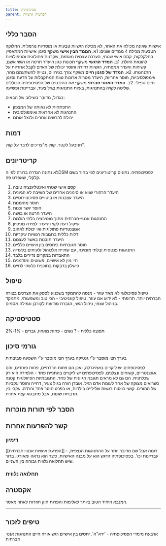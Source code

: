 ```yaml
---
title: פסיכופתיה
parent: הפרעות אישיות
---
```


## הסבר כללי 
אישיות שאינה מכילה את האחר, לא מכילה רגשיות טבעית או מוסריות נורמלית.
החלוקה הטבעית מכילה 4 ממדים שונים:
1א. **הממד הבין אישי** משקף סגנון אישיות המתאפיין בחלקלקות, קסם אישי שטחי, הערכה עצמית מוגזמת, שקרנות פתולוגית ומניפולציות להונאת הזולת.
1ב. **המדד הרגשי** משקף תכונות כגון היעדר חרטה או רגשי אשם, קשיחות והעדר אמפתיה, רגשיות רדודה וחוסר יכולת של האדם לקבל אחריות על התנהגותו.
2א. **המדד של סגנון חיים** משקף צורך בגירויים, נטייה להשתעמם מהר, אימפולסיביות, חוסר אחריות, היעדר מטרות ארוכות טווח המתקבלות על הדעת וסגנון חיים טפילי.
2ב. **המדד האנטי חברתי** משקף את ההיבטים של הפסיכופתיה הכוללים שליטה לקויה בהתנהגות, בעיות התנהגות בגיל צעיר, עבריינות ופשיעה.

בגדול, מדובר בשילוב של הבאים:
* התפתחות לא נאותה של המצפון
* התנהגות לא אחראית ואימפולסיבית
* יכולת להרשים אחרים ולנצל אותם
## דמות
חניבעל לקטר.
קווין מ"צריכים לדבר על קווין".

## קריטריונים
לא נתונה הגדרה ברורה לפי הDSM לפסיכופתיה. נתונים קריטוריונים לפי בחור בשם קלקלי, שאפרט פה.
1. קסם אישי שטחי ואינטליגנציה טובה
2. היעדר הרהורי שווא או סימנים אחרים של חשיבה לא הגיונית
3. היעדר עצבנות או ביטויים פסיכונוירוטיים
4. חוסר מהימנות
5. חוסר יושר וכנות
6. היעדר חרטה או בושה
7. התנהגות אנטי-חברתית מתוך מוטיבציה בלתי הולמת
8. שיקול דעת לקוי והיעדר למידה מניסיון
9. אגוצנטריות פתולוגית ואי יכולת לאהוב
10. דלות כללית בתגובות רגשיות עיקריות
11. היעדר תובנות באשר לעצמם
12. חוסר תגובתיות ביחסים בין אישיים כלליים
13. התנהגות פנטסית ובלתי מזמינה, עם שתיית אלכוהול ולעיתים בלעדיה
14. התאבדות במקרים נדירים בלבד
15. חיי מין לא אישיים, פשוטים ומזדמנים
16. כישלון בדבקות בתוכנית כלשהי לחיים
## טיפול
טיפול פסיכולוגי לא מאד עוזר - מנסה להתמקד בשכנוע לספק את הצרכים בצורה חברתית יותר.
תרופתי - לא ידוע אם עוזר.
טיפול קוגניטיבי - הכי טוב ומשמעותי. מתמקד בניהול עצמי, ניהול רגשי, הגברת מודעות לקורבן וגמילה מסמים.
## סטטיסטיקה
תפוצה כללית - ?
נשים - פחות מאחוז, גברים - 1%-2%
## גורמי סיכון
בערך חצי מוסבר ע"י גנטיקה
בערך חצי מוסבר ע"י השפעה סביבתית

לפסיכופתים יש ליקויים באמיגדלה, ואכן הם פחות חרדתיים, פחות פוחדים, והם אגוצנטריים, קשוחים ונצלנים.
לפסיכופתים יש ליקויים בהתניית פחד - הלמידה היא רק שכלתנית. הם גם לא מראים תגובה הגיונית של פחד.
התגובתיות הפיזולוגית קטנה כשרואים מצוקה של אחר לעומת אדם רגיל.
אובדן הורה בגיל צעיר, דחייה וחוסר עקביות של ההורים.
קושי בויסות רגשות שליליים בילדות, או בפרט חוסר פחד וחרדה.
עקבי בין תרבויות שונות, אבל מתבטא קצת אחרת.
## הסבר לפי תורות מוכרות


## קשר להפרעות אחרות

### דימיון
[[הפרעת אישיות אנטי-חברתית]] - דומה אבל שם מדובר יותר על ההתנהגות הנצפית, עבריינות וכו'. בפסיכופתיה הדגש הוא על מבנה האישיות, כיצד הוא נראה ומאורגן. ברור שיש תחלואה נלווית גבוהה בין השניים.
### תחלואה נלווית

## אקסטרה
המנבא היחיד הטוב ביותר לאלימות והפרות חוק חוזרות לאחר מאסר.

___
## טיפים לזכור
ארבעת מימדי הפסיכופתיה - 'ירא"ה'.
יחסים בין אישיים
רגש
אורח חיים
התנהגות אנטי חברתית
